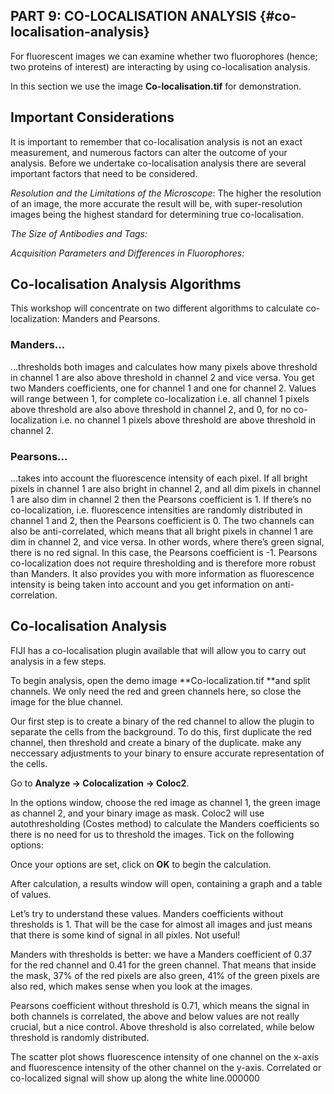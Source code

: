 ## PART 9: CO-LOCALISATION ANALYSIS {#co-localisation-analysis}

For fluorescent images we can examine whether two fluorophores \(hence; two proteins of interest\) are interacting by using co-localisation analysis.

In this section we use the image **Co-localisation.tif** for demonstration.

## Important Considerations

It is important to remember that co-localisation analysis is not an exact measurement, and numerous factors can alter the outcome of your analysis. Before we undertake co-localisation analysis there are several important factors that need to be considered.

_Resolution and the Limitations of the Microscope_: The higher the resolution of an image, the more accurate the result will be, with super-resolution images being the highest standard for determining true co-localisation.

_The Size of Antibodies and Tags:_

_Acquisition Parameters and Differences in Fluorophores:_

## Co-localisation Analysis Algorithms

This workshop will concentrate on two different algorithms to calculate co-localization: Manders and Pearsons.

### Manders…

…thresholds both images and calculates how many pixels above threshold in channel 1 are also above threshold in channel 2 and vice versa. You get two Manders coefficients, one for channel 1 and one for channel 2. Values will range between 1, for complete co-localization i.e. all channel 1 pixels above threshold are also above threshold in channel 2, and 0, for no co-localization i.e. no channel 1 pixels above threshold are above threshold in channel 2.

### Pearsons…

…takes into account the fluorescence intensity of each pixel. If all bright pixels in channel 1 are also bright in channel 2, and all dim pixels in channel 1 are also dim in channel 2 then the Pearsons coefficient is 1. If there’s no co-localization, i.e. fluorescence intensities are randomly distributed in channel 1 and 2, then the Pearsons coefficient is 0. The two channels can also be anti-correlated, which means that all bright pixels in channel 1 are dim in channel 2, and vice versa. In other words, where there’s green signal, there is no red signal. In this case, the Pearsons coefficient is -1. Pearsons co-localization does not require thresholding and is therefore more robust than Manders. It also provides you with more information as fluorescence intensity is being taken into account and you get information on anti-correlation.

## Co-localisation Analysis

FIJI has a co-localisation plugin available that will allow you to carry out analysis in a few steps.

To begin analysis, open the demo image **Co-localization.tif **and split channels. We only need the red and green channels here, so close the image for the blue channel. 

Our first step is to create a binary of the red channel to allow the plugin to separate the cells from the background. To do this, first duplicate the red channel, then threshold and create a binary of the duplicate. make any neccessary adjustments to your binary to ensure accurate representation of the cells.

Go to **Analyze -&gt; Colocalization -&gt; Coloc2**. 



In the options window, choose the red image as channel 1, the green image as channel 2, and your binary image as mask. Coloc2 will use autothresholding \(Costes method\) to calculate the Manders coefficients so there is no need for us to threshold the images. Tick on the following options: 



Once your options are set, click on **OK** to begin the calculation. 



After calculation, a results window will open, containing a graph and a table of values.



Let’s try to understand these values. Manders coefficients without thresholds is 1. That will be the case for almost all images and just means that there is some kind of signal in all pixles. Not useful!

Manders with thresholds is better: we have a Manders coefficient of 0.37 for the red channel and 0.41 for the green channel. That means that inside the mask, 37% of the red pixels are also green, 41% of the green pixels are also red, which makes sense when you look at the images.

Pearsons coefficient without threshold is 0.71, which means the signal in both channels is correlated, the above and below values are not really crucial, but a nice control. Above threshold is also correlated, while below threshold is randomly distributed.

The scatter plot shows fluorescence intensity of one channel on the x-axis and fluorescence intensity of the other channel on the y-axis. Correlated or co-localized signal will show up along the white line.000000

